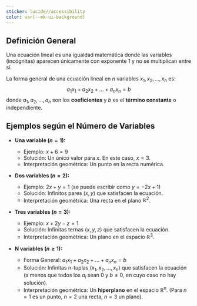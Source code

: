 ```yaml
---
sticker: lucide//accessibility
color: var(--mk-ui-background)
---
```

## Definición General
Una ecuación lineal es una igualdad matemática donde las variables (incógnitas) aparecen únicamente con exponente 1 y no se multiplican entre sí.

La forma general de una ecuación lineal en $n$ variables $x_1, x_2, \dots, x_n$ es:
$$ a_1x_1 + a_2x_2 + \dots + a_nx_n = b $$
donde $a_1, a_2, \dots, a_n$ son los **coeficientes** y $b$ es el **término constante** o independiente.

## Ejemplos según el Número de Variables

*   **Una variable ($n=1$):**
    *   Ejemplo: $x + 6 = 9$
    *   Solución: Un único valor para $x$. En este caso, $x = 3$.
    *   Interpretación geométrica: Un punto en la recta numérica.

*   **Dos variables ($n=2$):**
    *   Ejemplo: $2x + y = 1$ (se puede escribir como $y = -2x + 1$)
    *   Solución: Infinitos pares $(x, y)$ que satisfacen la ecuación.
    *   Interpretación geométrica: Una recta en el plano $\mathbb{R}^2$.

*   **Tres variables ($n=3$):**
    *   Ejemplo: $x + 2y - z = 1$
    *   Solución: Infinitas ternas $(x, y, z)$ que satisfacen la ecuación.
    *   Interpretación geométrica: Un plano en el espacio $\mathbb{R}^3$.

*   **N variables ($n \ge 1$):**
    *   Forma General: $a_1x_1 + a_2x_2 + \dots + a_nx_n = b$
    *   Solución: Infinitas n-tuplas $(x_1, x_2, \dots, x_n)$ que satisfacen la ecuación (a menos que todos los $a_i$ sean 0 y $b \neq 0$, en cuyo caso no hay solución).
    *   Interpretación geométrica: Un **hiperplano** en el espacio $\mathbb{R}^n$. (Para $n=1$ es un punto, $n=2$ una recta, $n=3$ un plano).